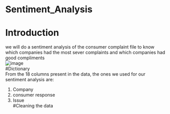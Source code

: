 # Sentiment_Analysis
# Introduction  
we will do a sentiment analysis of the consumer complaint file to know which companies had the most sever complaints and which companies had good compliments  
![image](https://user-images.githubusercontent.com/118494139/222984814-6e63a002-6123-4d7b-95c8-7b3e6461b999.png)  
#Dictionary  
From the 18 columns present in the data, the ones we used for our sentiment analysis are:  

1. Company  
2. consumer response  
3. Issue  
#Cleaning the data

